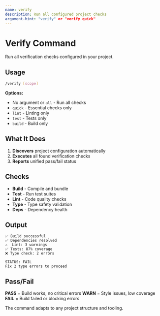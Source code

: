 ```yaml
---
name: verify
description: Run all configured project checks
argument-hint: "verify" or "verify quick"
---
```


# Verify Command

Run all verification checks configured in your project.

## Usage

```bash
/verify [scope]
```

**Options:**

- No argument or `all` - Run all checks
- `quick` - Essential checks only
- `lint` - Linting only
- `test` - Tests only
- `build` - Build only

## What It Does

1. **Discovers** project configuration automatically
2. **Executes** all found verification checks
3. **Reports** unified pass/fail status

## Checks

- **Build** - Compile and bundle
- **Test** - Run test suites
- **Lint** - Code quality checks
- **Type** - Type safety validation
- **Deps** - Dependency health

## Output

```text
✅ Build successful
✅ Dependencies resolved
⚠️  Lint: 3 warnings
✅ Tests: 87% coverage
❌ Type check: 2 errors

STATUS: FAIL
Fix 2 type errors to proceed
```

## Pass/Fail

**PASS** = Build works, no critical errors
**WARN** = Style issues, low coverage
**FAIL** = Build failed or blocking errors

The command adapts to any project structure and tooling.
